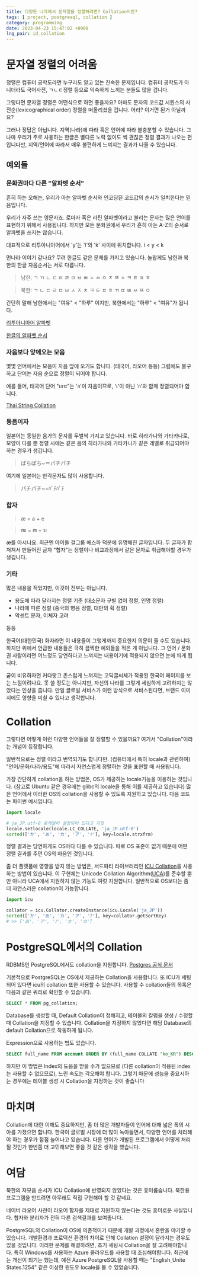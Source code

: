 ```yaml
---
title: 다양한 나라에서 문자열을 정렬하려면? Collation이란?
tags: [ project, postgresql, collation ]
category: programming
date: 2023-04-23 15:47:02 +0900
lng_pair: id_collation
---
```


# 문자열 정렬의 어려움

정렬은 컴퓨터 공학도라면 누구라도 알고 있는 친숙한 문제입니다. 컴퓨터 공학도가
아니더라도 국어사전, ㄱㄴㄷ정렬 등으로 익숙하게 느끼는 분들도 많을 겁니다.

그렇다면 문자열 정렬은 어떤식으로 하면 좋을까요? 아마도 문자의 코드값 시퀸스의
사전순(lexicographical order) 정렬을 떠올리셨을 겁니다. 어라? 이거면 된거
아닐까요?

그러나 정답은 아닙니다. 지역(나라)에 따라 혹은 언어에 따라 불충분할 수 있습니다.
그나마 우리가 주로 사용하는 한글은 별다른 노력 없이도 썩 괜찮은 정렬 결과가
나오는 편입니다만, 지역/언어에 따라서 매우 불편하게 느껴지는 결과가 나올 수
있습니다.

## 예외들

### 문화권마다 다른 "알파벳 순서"

흔히 하는 오해는, 우리가 아는 알파벳 순서와 인코딩된 코드값의 순서가 일치한다는
믿음입니다.

우리가 자주 쓰는 영문자죠. 로마자 혹은 라틴 알파벳이라고 불리는 문자는 많은
언어를 표현하기 위해서 사용됩니다. 하지만 모든 문화권에서 우리가 흔히 아는 A-Z의
순서로 알파벳을 쓰지는 않습니다.

대표적으로 리투아니아어에서 'y'는 'i'와 'k' 사이에 위치합니다. i < y < k

먼나라 이야기 같나요? 무려 한글도 같은 문제를 가지고 있습니다. 놀랍게도 남한과
북한의 한글 자음순서는 서로 다릅니다.

> 남한: ㄱ ㄲ ㄴ ㄷ ㄸ ㄹ ㅁ ㅂ ㅃ ㅅ ㅆ ㅇ ㅈ ㅉ ㅊ ㅋ ㅌ ㅍ ㅎ

> 북한: ㄱ ㄴ ㄷ ㄹ ㅁ ㅂ ㅅ ㅈ ㅊ ㅋ ㅌ ㅍ ㅎ ㄲ ㄸ ㅃ ㅆ ㅉ ㅇ

간단히 말해 남한에서는 "여유" < "하루" 이지만, 북한에서는 "하루" < "여유"가
됩니다.

[리투아니아어 알파벳](https://en.wikipedia.org/wiki/Lithuanian_orthography)

[한글의 알파벳 순서](https://en.wikipedia.org/wiki/Hangul#Alphabetic_order)

### 자음보다 앞에오는 모음

몇몇 언어에서는 모음이 자음 앞에 오기도 합니다. (태국어, 라오어 등등) 그럼에도
불구하고 단어는 자음 순으로 정렬이 되어야 합니다.

예를 들어, 태국어 단어 "เกาะ"는 'ก'이 자음이므로, 'เ'이 아닌 'ก'와 함께
정렬되어야 합니다.

[Thai String Collation](https://www.unicode.org/L2/L1999/99167.pdf)

### 동음이자

일본어는 동일한 음가의 문자를 두벌씩 가지고 있습니다. 바로 히라가나와
가타카나로, 모양이 다를 뿐 정렬 시에는 같은 음의 히라가나와 가타카나가 같은
레벨로 취급되어야 하는 경우가 생깁니다.

> ぱちぱち~＝パチパチ

여기에 일본어는 반각문자도 많이 사용합니다.

> パチパチ~=ﾊﾟﾁﾊﾟﾁ

### 합자

> æ = a + e

> ໜ = ຫ + ນ

æ를 아시나요. 최근엔 아이돌 걸그룹 에스파 덕분에 유명해진 글자입니다. 두 글자가
합쳐져서 만들어진 글자 "합자"는 정렬이나 비교과정에서 같은 문자로 취급해야할
경우가 생깁니다.

### 기타

많은 내용을 적었지만, 이것이 전부는 아닙니다.

- 용도에 따라 달라지는 정렬 기준 (대소문자 구별 없이 정렬, 인명 정렬)
- 나라에 따른 정렬 (중국의 병음 정렬, 대만의 획 정렬)
- 악센트 문자, 이체자 고려

등등

한국어(대한민국) 화자라면 이 내용들이 그렇게까지 중요한지 의문이 들 수도
있습니다. 하지만 위에서 언급한 내용들은 극히 끔찍한 예외들을 적은 게 아닙니다.
그 언어 / 문화권 사람이라면 어느정도 당연하다고 느껴지는 내용이기에 적용되지
않으면 눈에 띄게 됩니다.

굳이 비유하자면 커다랗고 촌스럽게 느껴지는 고딕글씨체가 적용된 한국어 페이지를 보는
느낌이려나요. 못 쓸 정도는 아니지만, 자신의 나라를 그렇게 세심하게
고려하지는 않았다는 인상을 줍니다. 만일 글로벌 서비스가 이런 방식으로 서비스된다면,
브랜드 이미지에도 영향을 미칠 수 있다고 생각합니다.

# Collation

그렇다면 어떻게 이런 다양한 언어들을 잘 정렬할 수 있을까요? 여기서
"Collation"이라는 개념이 등장합니다.

일반적으로는 정렬 이라고 번역되기도 합니다만. (컴퓨터에서 특히 locale과 관련하여)
"언어/문화/나라/용도"에 따라서 자연스럽게 정렬하는 것을 표현할 때
사용됩니다.

가장 간단하게 collation을 하는 방법은, OS가 제공하는 locale기능을 이용하는
것입니다. (참고로 Ubuntu 같은 경우에는 glibc의 locale을 통해 이를 제공하고
있습니다) 많은 언어에서 이러한 OS의 collation을 사용할 수 있도록 지원하고 있습니다.
다음 코드는 파이썬 예시입니다.

```python
import locale

# ja_JP.utf-8 로케일이 설정되어 있다고 가정
locale.setlocale(locale.LC_COLLATE, 'ja_JP.utf-8')
sorted(['か', 'あ', 'カ', 'ア', 'ｱ'], key=locale.strxfrm)
```

정렬 결과는 당연하게도 OS마다 다를 수 있습니다. 따로 OS 표준이 없기 때문에 어떤
정렬 결과를 주던 OS의 마음인 것입니다.

좀 더 플랫폼에 영향을 받지 않는 방법은, 서드파티 라이브러리인
[ICU Collation](https://unicode-org.github.io/icu/userguide/collation/)을
사용하는 방법이 있습니다. 이 구현체는 Unicode Collation
Algorithm([UCA](https://www.unicode.org/reports/tr10/))를 준수할 뿐만 아니라
UCA에서 지원하지 않는 기능도 여럿 지원합니다. 일반적으로 OS보다는 좀 더
자연스러운 collation이 가능합니다.

```python
import icu

collator = icu.Collator.createInstance(icu.Locale('ja_JP'))
sorted(['か', 'あ', 'カ', 'ア', 'ｱ'], key=collator.getSortKey)
# >> ['あ', 'ア', 'ｱ', 'か', 'カ']
```

# PostgreSQL에서의 Collation

RDBMS인 PostgreSQL에서도 collation을 지원합니다.
[Postgres 공식 문서](https://www.postgresql.org/docs/15/collation.html)

기본적으로 PostgreSQL는 OS에서 제공하는 Collation을 사용합니다. 또 ICU가
세팅되어 있다면 icu의 collation 또한 사용할 수 있습니다. 사용할 수 collation들의
목록은 다음과 같은 쿼리로 확인할 수 있습니다.

```sql
SELECT * FROM pg_collation;
```

Database를 생성할 때, Default Collation이 정해지고, 테이블의 칼럼을 생성 /
수정할 때 Collation을 지정할 수 있습니다. Collation을 지정하지 않았다면 해당
Database의 default Collation으로 작동하게 됩니다.

Expression으로 사용하는 법도 있습니다.

```sql
SELECT full_name FROM account ORDER BY (full_name COLLATE "ko_KR") DESC
```

하지만 이 방법은 Index의 도움을 받을 수가 없으므로 (다른 collation이 적용된 index는
사용할 수 없으므로), 느린 속도는 각오해야 합니다. 그렇기 때문에 성능을 중요시하는 경우에는
테이블 생성 시 Collation을 지정하는 것이 좋습니다

# 마치며

Collation에 대한 이해도 중요하지만, 좀 더 많은 개발자들이 언어에 대해 넓은 폭의 시야를
가졌으면 합니다. 한국이 글로벌 시장에 더 많이 녹아들면서, 다양한 언어를 처리해야 하는 경우가 점점 늘어나고 있습니다. 
다른 언어가 개발된 프로그램에서 어떻게 처리될 것인가 한번쯤 더
고민해보면 좋을 것 같은 생각을 했습니다.

# 여담

북한의 자모음 순서가 ICU Collation에 반영되지 않았다는 것은 흥미롭습니다. 북한용
프로그램을 만드려면 아무래도 직접 구현해야 할 것 같네요.

네이버 라오어 사전이 라오어 합자를 제대로 지원하지 않는다는 것도 흥미로운 사실입니다. 
합자와 분리자가 전혀 다른 검색결과를 보여줍니다.

PostgreSQL의 Collation이 OS에 의존적이기 때문에 개발 과정에서 혼란을 야기할 수 있습니다. 개발환경과 프로덕션 환경의 차이로 인해 Collation 설정이 달라지는 경우도 있을 것입니다. 이러한 문제를 해결하려면, 초기 세팅시 Collation을 잘 고려해야합니다. 특히 Windows를 사용하는 Azure 클라우드를 사용할 때 조심해야합니다. 최근에는 개선이 되기는 했는데, 예전 Azure PostgreSQL을 사용할 때는 "English_Unite States.1254" 같은 이상한 윈도우 locale을 볼 수 있었습니다.
